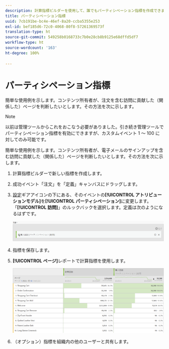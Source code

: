 ```yaml
---
description: 計算指標ビルダーを使用して、誰でもパーティシペーション指標を作成できます。
title: パーティシペーション指標
uuid: 7cb191be-bc4e-46ef-8a20-ccba5355e253
exl-id: bef185d6-72c0-4068-80f8-57261369573f
translation-type: ht
source-git-commit: 549258b0168733c7b0e28cb8b9125e68dffd5df7
workflow-type: ht
source-wordcount: '163'
ht-degree: 100%

---
```


# パーティシペーション指標

簡単な使用例を示します。コンテンツ所有者が、注文を含む訪問に貢献した（関係した）ページを判断したいとします。その方法を次に示します。

>[!NOTE]
>
>以前は管理ツールからこれをおこなう必要がありました。引き続き管理ツールでパーティシペーション指標を有効にできますが、カスタムイベント 1 ～ 100 に対してのみ可能です。

簡単な使用例を示します。コンテンツ所有者が、電子メールのサインアップを含む訪問に貢献した（関係した）ページを判断したいとします。その方法を次に示します。

1. 計算指標ビルダーで新しい指標を作成します。
1. 成功イベント「注文」を「定義」キャンバスにドラッグします。
1. [設定](/help/components/c-calcmetrics/c-workflow/cm-workflow/c-build-metrics/m-metric-type-alloc.md)ギアアイコンの下にある、そのイベントの&#x200B;**[!UICONTROL アトリビューションモデル]**&#x200B;を&#x200B;**[!UICONTROL パーティシペーション]**&#x200B;に変更します。「**[!UICONTROL 訪問]**」のルックバックを選択します。定義は次のようになるはずです。

   ![](assets/participation.png)

1. 指標を保存します。
1. **[!UICONTROL ページ]**&#x200B;レポートで計算指標を使用します。

   ![](assets/participation-pages.png)

1. （オプション）指標を組織内の他のユーザーと共有します。
